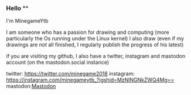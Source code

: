 ### Hello ^^
I'm MinegameYtb

I am someone who has a passion for drawing and computing (more particularly the Os running under the Linux kernel) 
I also draw (even if my drawings are not all finished, I regularly publish the progress of his latest) 

if you are visiting my github, I also have a twitter, instagram and mastodon account (on the mastodon.social instance)

twitter: https://twitter.com/minegame2018
instagram: https://instagram.com/minegameytb_?igshid=MzNlNGNkZWQ4Mg==
mastodon:<a rel="me" href="https://mastodon.social/@minegame2018">Mastodon</a>
<!--
**minegameYTB/MinegameYTB** is a ✨ _special_ ✨ repository because its `README.md` (this file) appears on your GitHub profile.

Here are some ideas to get you started:

- 🔭 I’m currently working on ...
- 🌱 I’m currently learning ...
- 👯 I’m looking to collaborate on ...
- 🤔 I’m looking for help with ...
- 💬 Ask me about ...
- 📫 How to reach me: ...
- 😄 Pronouns: ...
- ⚡ Fun fact: ...
-->
